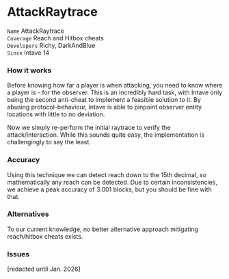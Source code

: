 # AttackRaytrace

`Name` AttackRaytrace<br>
`Coverage` Reach and Hitbox cheats<br>
`Developers` Richy, DarkAndBlue<br>
`Since` Intave 14<br>

### How it works
Before knowing how far a player is when attacking, you need to know where a player is - for the observer.
This is an incredibly hard task, with Intave only being the second anti-cheat to implement a feasible solution to it.
By abusing protocol-behaviour, Intave is able to pinpoint observer entity locations with little to no deviation.

Now we simply re-perform the initial raytrace to verify the attack/interaction.
While this sounds quite easy, the implementation is challengingly to say the least.

### Accuracy
Using this technique we can detect reach down to the 15th decimal, so mathematically any reach can be detected.
Due to certain inconsistencies, we achieve a peak accuracy of 3.001 blocks, but you should be fine with that.

### Alternatives
To our current knowledge, no better alternative approach mitigating reach/hitbox cheats exists.<br>

### Issues
[redacted until Jan. 2026]
